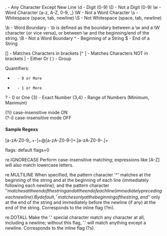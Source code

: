 .       - Any Character Except New Line
\d      - Digit (0-9)
\D      - Not a Digit (0-9)
\w      - Word Character (a-z, A-Z, 0-9, _)
\W      - Not a Word Character
\s      - Whitespace (space, tab, newline)
\S      - Not Whitespace (space, tab, newline)

\b      - Word Boundary - \b is defined as the boundary between a \w and a \W character (or vice versa), or between \w and the beginning/end of the string. 
\B      - Not a Word Boundary
^       - Beginning of a String
$       - End of a String

[]      - Matches Characters in brackets
[^ ]    - Matches Characters NOT in brackets
|       - Either Or
( )     - Group

Quantifiers:
*       - 0 or More
+       - 1 or More
?       - 0 or One
{3}     - Exact Number
{3,4}   - Range of Numbers (Minimum, Maximum)

(?i) case-insensitive mode ON    
(?-i) case-insensitive mode OFF


#### Sample Regexs ####

[a-zA-Z0-9_.+-]+@[a-zA-Z0-9-]+\.[a-zA-Z0-9-.]+


flags: default flags=0

re.IGNORECASE
Perform case-insensitive matching; expressions like [A-Z] will also match lowercase letters. 

re.MULTILINE
When specified, the pattern character '^' matches at the beginning of the string and at the beginning of each line (immediately following each newline); and the pattern character '$' matches at the end of the string and at the end of each line (immediately preceding each newline). By default, '^' matches only at the beginning of the string, and '$' only at the end of the string and immediately before the newline (if any) at the end of the string. Corresponds to the inline flag (?m).

re.DOTALL
Make the '.' special character match any character at all, including a newline; without this flag, '.' will match anything except a newline. Corresponds to the inline flag (?s).